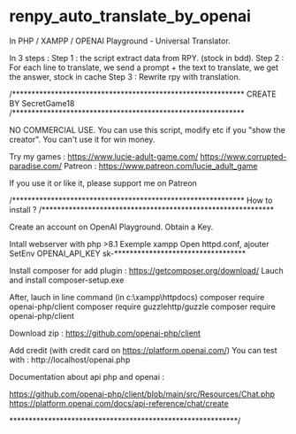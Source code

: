 # renpy_auto_translate_by_openai

In PHP / XAMPP / OPENAI Playground - Universal Translator.

In 3 steps :
Step 1 : the script extract data from RPY. (stock in bdd).
Step 2 : For each line to translate, we send a prompt + the text to translate, we get the answer, stock in cache
Step 3 : Rewrite rpy with translation.

/************************************************************
		CREATE BY SecretGame18
/************************************************************

NO COMMERCIAL USE.
You can use this script, modify etc if you "show the creator".
You can't use it for win money.

Try my games : 
https://www.lucie-adult-game.com/
https://www.corrupted-paradise.com/
Patreon : https://www.patreon.com/lucie_adult_game

If you use it or like it, please support me on Patreon

/************************************************************
		How to install ?
/************************************************************

Create an account on OpenAI Playground. Obtain a Key.

Intall webserver with php >8.1
Exemple xampp
Open httpd.conf, ajouter SetEnv OPENAI_API_KEY sk-**********************************

Install composer for add plugin : https://getcomposer.org/download/
Lauch and install composer-setup.exe

After, lauch in line command (in c:\xampp\httpdocs\)
composer require openai-php/client
composer require guzzlehttp/guzzle
composer require openai-php/client

Download zip : https://github.com/openai-php/client

Add credit (with credit card on https://platform.openai.com/)
You can test with : http://localhost/openai.php 

Documentation about api php and openai :

https://github.com/openai-php/client/blob/main/src/Resources/Chat.php
https://platform.openai.com/docs/api-reference/chat/create

***********************************************************/
